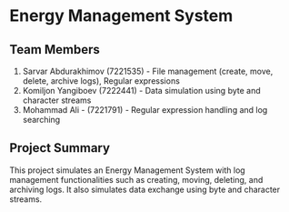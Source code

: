 # Energy Management System

## Team Members
1. Sarvar Abdurakhimov (7221535) - File management (create, move, delete, archive logs), Regular expressions
2. Komiljon Yangiboev (7222441) - Data simulation using byte and character streams
3. Mohammad Ali - (7221791) - Regular expression handling and log searching

## Project Summary
This project simulates an Energy Management System with log management functionalities such as creating, moving, deleting, and archiving logs. It also simulates data exchange using byte and character streams.
